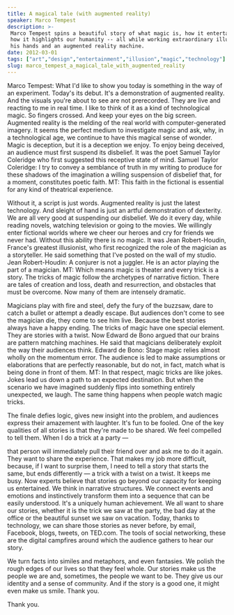 ```yaml
---
title: A magical tale (with augmented reality)
speaker: Marco Tempest
description: >-
 Marco Tempest spins a beautiful story of what magic is, how it entertains us and
 how it highlights our humanity -- all while working extraordinary illusions with
 his hands and an augmented reality machine.
date: 2012-03-01
tags: ["art","design","entertainment","illusion","magic","technology"]
slug: marco_tempest_a_magical_tale_with_augmented_reality
---
```


Marco Tempest: What I'd like to show you today is something in the way of an experiment.
Today's its debut. It's a demonstration of augmented reality. And the visuals you're about
to see are not prerecorded. They are live and reacting to me in real time. I like to think
of it as a kind of technological magic. So fingers crossed. And keep your eyes on the big
screen. Augmented reality is the melding of the real world with computer-generated imagery.
It seems the perfect medium to investigate magic and ask, why, in a technological age, we
continue to have this magical sense of wonder. Magic is deception, but it is a deception
we enjoy. To enjoy being deceived, an audience must first suspend its disbelief. It was
the poet Samuel Taylor Coleridge who first suggested this receptive state of mind. Samuel
Taylor Coleridge: I try to convey a semblance of truth in my writing to produce for these
shadows of the imagination a willing suspension of disbelief that, for a moment,
constitutes poetic faith. MT: This faith in the fictional is essential for any kind of
theatrical experience.

Without it, a script is just words. Augmented reality is just the latest technology. And
sleight of hand is just an artful demonstration of dexterity. We are all very good at
suspending our disbelief. We do it every day, while reading novels, watching television or
going to the movies. We willingly enter fictional worlds where we cheer our heroes and cry
for friends we never had. Without this ability there is no magic. It was Jean
Robert-Houdin, France's greatest illusionist, who first recognized the role of the
magician as a storyteller. He said something that I've posted on the wall of my
studio. Jean Robert-Houdin: A conjurer is not a juggler. He is an actor playing the part of
a magician. MT: Which means magic is theater and every trick is a story. The tricks of
magic follow the archetypes of narrative fiction. There are tales of creation and loss,
death and resurrection, and obstacles that must be overcome. Now many of them are
intensely dramatic.

Magicians play with fire and steel, defy the fury of the buzzsaw, dare to catch a bullet
or attempt a deadly escape. But audiences don't come to see the magician die, they come to
see him live. Because the best stories always have a happy ending. The tricks of magic have
one special element. They are stories with a twist. Now Edward de Bono argued that our
brains are pattern matching machines. He said that magicians deliberately exploit the way
their audiences think. Edward de Bono: Stage magic relies almost wholly on the momentum
error. The audience is led to make assumptions or elaborations that are perfectly
reasonable, but do not, in fact, match what is being done in front of them. MT: In that
respect, magic tricks are like jokes. Jokes lead us down a path to an expected
destination. But when the scenario we have imagined suddenly flips into something entirely
unexpected, we laugh. The same thing happens when people watch magic tricks.

The finale defies logic, gives new insight into the problem, and audiences express their
amazement with laughter. It's fun to be fooled. One of the key qualities of all stories is
that they're made to be shared. We feel compelled to tell them. When I do a trick at a
party — 

that person will immediately pull their friend over and ask me to do it again. They want
to share the experience. That makes my job more difficult, because, if I want to surprise
them, I need to tell a story that starts the same, but ends differently — a trick with a
twist on a twist. It keeps me busy. Now experts believe that stories go beyond our capacity
for keeping us entertained. We think in narrative structures. We connect events and
emotions and instinctively transform them into a sequence that can be easily understood.
It's a uniquely human achievement. We all want to share our stories, whether it is the
trick we saw at the party, the bad day at the office or the beautiful sunset we saw on
vacation. Today, thanks to technology, we can share those stories as never before, by
email, Facebook, blogs, tweets, on TED.com. The tools of social networking, these are the
digital campfires around which the audience gathers to hear our story.

We turn facts into similes and metaphors, and even fantasies. We polish the rough edges of
our lives so that they feel whole. Our stories make us the people we are and, sometimes,
the people we want to be. They give us our identity and a sense of community. And if the
story is a good one, it might even make us smile. Thank you.

Thank you.

<!--
ad_duration=3.33
comment_count=101
event="TED2012"
external_start_time=0
has_talk_citation=0
intro_duration=11.82
is_subtitle_required="False"
is_talk_featured="True"
language="en"
language_swap="False"
native_language="en"
number_of_related_talks=6
number_of_speakers=1
number_of_subtitled_videos=35
number_of_tags=6
number_of_talk_download_languages=35
number_of_talk_more_resources=1
number_of_talk_recommendations=0
number_of_talks_take_actions=0
post_ad_duration=0.83
published_timestamp="2012-03-30 15:00:30"
recording_date="2012-03-01"
speaker_description="Cyber illusionist"
speaker_is_published=1
speaker_name="Marco Tempest"
talk_name="A magical tale (with augmented reality)"
talks_tags=["art","design","entertainment","illusion","magic","technology"]
talks_take_action=[]
url_photo_speaker="https://pe.tedcdn.com/images/ted/16adb879852687bc295b7090c349dc97f6aae6ba_254x191.jpg"
url_photo_talk="https://pe.tedcdn.com/images/ted/5203d98efeb49a25981993af5fe1d5c5a71ccd5a_800x600.jpg"
url_webpage="https://www.ted.com/talks/marco_tempest_a_magical_tale_with_augmented_reality"
video_type_name="TED Stage Talk"
-->